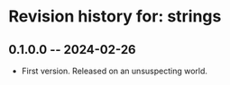 # Revision history for: strings

## 0.1.0.0 -- 2024-02-26

* First version. Released on an unsuspecting world.

